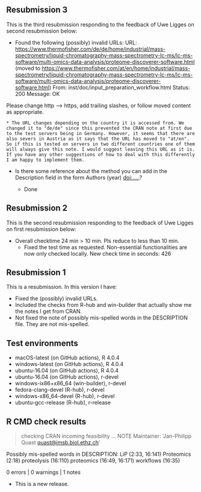 ## Resubmission 3
This is the third resubmission responding to the feedback of Uwe Ligges on second resubmission below:

* Found the following (possibly) invalid URLs:
   URL: https://www.thermofisher.com/de/de/home/industrial/mass-spectrometry/liquid-chromatography-mass-spectrometry-lc-ms/lc-ms-software/multi-omics-data-analysis/proteome-discoverer-software.html (moved to https://www.thermofisher.com/at/en/home/industrial/mass-spectrometry/liquid-chromatography-mass-spectrometry-lc-ms/lc-ms-software/multi-omics-data-analysis/proteome-discoverer-software.html)
     From: inst/doc/input_preparation_workflow.html
     Status: 200
     Message: OK

Please change http --> https, add trailing slashes, or follow moved content as appropriate.

	* The URL changes depending on the country it is accessed from. We changed it to "de/de" since this prevented the CRAN note at first due to the test servers being in Germany. However, it seems that there are also severs in Austria as it says that the URL has moved to "at/en". So if this is tested on servers in two different countries one of them will always give this note. I would suggest leaving this URL as it is. If you have any other suggestions of how to deal with this differently I am happy to implement them. 

* Is there some reference about the method you can add in the Description field in the form Authors (year) <doi:.....>?

	* Done

## Resubmission 2
This is the second resubmission responding to the feedback of Uwe Ligges on first resubmission below:

* Overall checktime 24 min > 10 min. Pls reduce to less than 10 min.
	* Fixed the test time as requested. Non-essential functionalities are now only checked locally. New check time in seconds: 426

## Resubmission 1
This is a resubmission. In this version I have:

* Fixed the (possibly) invalid URLs.
* Included the checks from R-hub and win-builder that actually show me the notes I get from CRAN.
* Not fixed the note of possibly mis-spelled words in the DESCRIPTION file. They are not mis-spelled. 

## Test environments
* macOS-latest (on GitHub actions), R 4.0.4
* windows-latest (on GitHub actions), R 4.0.4
* ubuntu-16.04 (on GitHub actions), R 4.0.4
* ubuntu-16.04 (on GitHub actions), r-devel
* windows-ix86+x86_64 (win-builder), r-devel
* fedora-clang-devel (R-hub), r-devel
* windows-x86_64-devel (R-hub), r-devel
* ubuntu-gcc-release (R-hub), r-release

## R CMD check results

> checking CRAN incoming feasibility ... NOTE  Maintainer: 'Jan-Philipp Quast <quast@imsb.biol.ethz.ch>'    Possibly mis-spelled words in DESCRIPTION:    LiP (2:33, 16:141)    Proteomics (2:18)    proteolysis (16:110)    proteomics (16:49, 16:171)    workflows (16:35)

0 errors | 0 warnings | 1 notes

* This is a new release.
